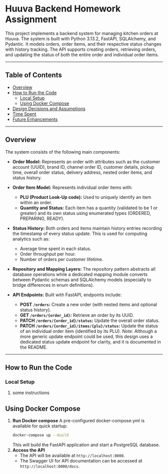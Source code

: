 # Huuva Backend Homework Assignment

This project implements a backend system for managing kitchen orders at Huuva. The system is built with Python 3.13.2,
FastAPI, SQLAlchemy, and Pydantic. It models orders, order items, and their respective status changes with history
tracking. The API supports creating orders, retrieving orders, and updating the status of both the entire order and
individual order items.

---

## Table of Contents

* [Overview](#overview)
* [How to Run the Code](#how-to-run-the-code)
  * [Local Setup](#local-setup)
  * [Using Docker Compose](#using-docker-compose)
* [Design Decisions and Assumptions](#design-decisions-and-assumptions)
* [Time Spent](#time-spent)
* [Future Enhancements](#future-enhancements)

---

## Overview

The system consists of the following main components:
- **Order Model:**
Represents an order with attributes such as the customer account (UUID), brand ID, channel order ID, customer details,
pickup time, overall order status, delivery address, nested order items, and status history.

- **Order Item Model:**
  Represents individual order items with:
    - **PLU (Product Look-Up code):** Used to uniquely identify an item within an order.
    - **Quantity and Status:** Each item has a quantity (validated to be 1 or greater) and its own status using enumerated types (ORDERED, PREPARING, READY).

- **Status History:**
  Both orders and items maintain history entries recording the timestamp of every status update. This is used for computing analytics such as:
    - Average time spent in each status.
    - Order throughput per hour.
    - Number of orders per customer lifetime.

- **Repository and Mapping Layers:**
  The repository pattern abstracts all database operations while a dedicated mapping module converts between Pydantic schemas and SQLAlchemy models (especially to bridge differences in enum definitions).

- **API Endpoints:**
  Built with FastAPI, endpoints include:
    - **POST `/orders`:** Create a new order (with nested items and optional status history).
    - **GET `/orders/{order_id}`:** Retrieve an order by its UUID.
    - **PATCH `/orders/{order_id}/status`:** Update the overall order status.
    - **PATCH `/orders/{order_id}/items/{plu}/status`:** Update the status of an individual order item (identified by its PLU).
      *Note:* Although a more generic update endpoint could be used, this design uses a dedicated status update endpoint for clarity, and it is documented in the README.

---

## How to Run the Code
### Local Setup
1. some instructions

## Using Docker Compose
1. **Run Docker compose**
A pre-configured docker-compose.yml is available for quick startup:
    ```bash
    docker-compose up --build
    ```
    This will build the FastAPI application and start a PostgreSQL database.
2. **Access the API**
   - The API will be available at `http://localhost:8000`.
   - The Swagger UI for API documentation can be accessed at `http://localhost:8000/docs`.
